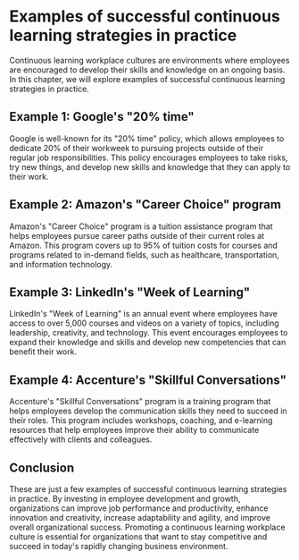 # Examples of successful continuous learning strategies in practice

Continuous learning workplace cultures are environments where employees are encouraged to develop their skills and knowledge on an ongoing basis. In this chapter, we will explore examples of successful continuous learning strategies in practice.

Example 1: Google's "20% time"
------------------------------

Google is well-known for its "20% time" policy, which allows employees to dedicate 20% of their workweek to pursuing projects outside of their regular job responsibilities. This policy encourages employees to take risks, try new things, and develop new skills and knowledge that they can apply to their work.

Example 2: Amazon's "Career Choice" program
-------------------------------------------

Amazon's "Career Choice" program is a tuition assistance program that helps employees pursue career paths outside of their current roles at Amazon. This program covers up to 95% of tuition costs for courses and programs related to in-demand fields, such as healthcare, transportation, and information technology.

Example 3: LinkedIn's "Week of Learning"
----------------------------------------

LinkedIn's "Week of Learning" is an annual event where employees have access to over 5,000 courses and videos on a variety of topics, including leadership, creativity, and technology. This event encourages employees to expand their knowledge and skills and develop new competencies that can benefit their work.

Example 4: Accenture's "Skillful Conversations"
-----------------------------------------------

Accenture's "Skillful Conversations" program is a training program that helps employees develop the communication skills they need to succeed in their roles. This program includes workshops, coaching, and e-learning resources that help employees improve their ability to communicate effectively with clients and colleagues.

Conclusion
----------

These are just a few examples of successful continuous learning strategies in practice. By investing in employee development and growth, organizations can improve job performance and productivity, enhance innovation and creativity, increase adaptability and agility, and improve overall organizational success. Promoting a continuous learning workplace culture is essential for organizations that want to stay competitive and succeed in today's rapidly changing business environment.
